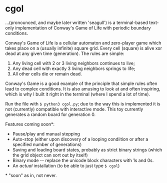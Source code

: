 # cgol
...(pronounced, and maybe later written 'seagull') is a terminal-based text-only implementation of Conway's Game of Life with periodic boundary conditions.

Conway's Game of Life is a cellular automaton and zero-player game which takes place on a (usually infinite) square grid.
Every cell (square) is alive xor dead at any given time (generation). The rules are simple:
1) Any living cell with 2 or 3 living neighbors continues to live;
2) Any dead cell with exactly 3 living neighbors springs to life;
3) All other cells die or remain dead.

Conway's Game is a good example of the principle that simple rules often lead to complex conditions.
It is also amusing to look at and often inspiring, which is why I built it right in the terminal (where I spend a lot of time).

Run the file with `$ python3 cgol.py`; due to the way this is implemented it is not (currently) compatible with interactive mode.
This toy currently generates a random board for generation 0.

Features coming soon*:
- Pause/play and manual stepping
- Auto-stop (either upon discovery of a looping condiition or after a specified number of generations)
- Saving and loading board states, probably as strict binary strings (which the grid object can sort out by itself)
- Binary mode -- replace the unicode block characters with 1s and 0s.
- An *actual* installation (to be able to just type `$ cgol`)

 \* "soon" as in, not never.
